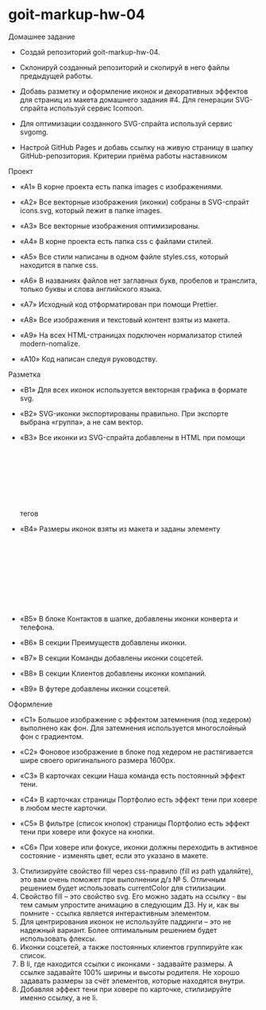 # goit-markup-hw-04

Домашнее задание

- Создай репозиторий goit-markup-hw-04.
- Склонируй созданный репозиторий и скопируй в него файлы предыдущей работы.

- Добавь разметку и оформление иконок и декоративных эффектов для страниц из
  макета домашнего задания #4. Для генерации SVG-спрайта используй сервис
  Icomoon.

- Для оптимизации созданного SVG-спрайта используй сервис svgomg.

- Настрой GitHub Pages и добавь ссылку на живую страницу в шапку
  GitHub-репозитория. Критерии приёма работы наставником

Проект

- «A1» В корне проекта есть папка images с изображениями.

- «A2» Все векторные изображения (иконки) собраны в SVG-спрайт icons.svg,
  который лежит в папке images.

- «A3» Все векторные изображения оптимизированы.

- «A4» В корне проекта есть папка css с файлами стилей.

- «A5» Все стили написаны в одном файле styles.css, который находится в папке
  css.

- «A6» В названиях файлов нет заглавных букв, пробелов и транслита, только буквы
  и слова английского языка.

- «A7» Исходный код отформатирован при помощи Prettier.

- «A8» Все изображения и текстовый контент взяты из макета.

- «A9» На всех HTML-страницах подключен нормализатор стилей modern-nomalize.

- «A10» Код написан следуя руководству.

Разметка

- «B1» Для всех иконок используется векторная графика в формате svg.

- «B2» SVG-иконки экспортированы правильно. При экспорте выбрана «группа», а не
  сам вектор.

- «B3» Все иконки из SVG-спрайта добавлены в HTML при помощи тегов <svg> и <use>

- «B4» Размеры иконок взяты из макета и заданы элементу <svg> в HTML-файле.

- «B5» В блоке Контактов в шапке, добавлены иконки конверта и телефона.

- «B6» В секции Преимуществ добавлены иконки.

- «B7» В секции Команды добавлены иконки соцсетей.

- «B8» В секции Клиентов добавлены иконки компаний.

- «B9» В футере добавлены иконки соцсетей.

Оформление

- «C1» Большое изображение с эффектом затемнения (под хедером) выполнено как
  фон. Для затемнения используется многослойный фон с градиентом.

- «C2» Фоновое изображение в блоке под хедером не растягивается шире своего
  оригинального размера 1600рх.

- «C3» В карточках секции Наша команда есть постоянный эффект тени.

- «C4» В карточках страницы Портфолио есть эффект тени при ховере в любом месте
  карточки.

- «C5» В фильтре (список кнопок) страницы Портфолио есть эффект тени при ховере
  или фокусе на кнопки.

- «C6» При ховере или фокусе, иконки должны переходить в активное состояние -
  изменять цвет, если это указано в макете.

3. Стилизируйте свойство fill через css-правило (fill из path удаляйте), это вам
   очень поможет при выполнении д/з № 5. Отличным решением будет использовать
   currentColor для стилизации.
4. Свойство fill – это свойство svg. Его можно задать на ссылку - вы тем самым
   упростите анимацию в следующим ДЗ. Ну и, как вы помните - ссылка является
   интерактивным элементом.
5. Для центрирования иконок не используйте паддинги – это не надежный вариант.
   Более оптимальным решением будет использовать флексы.
6. Иконки соцсетей, а также постоянных клиентов группируйте как список.
7. В li, где находится ссылки с иконками - задавайте размеры. А ссылке задавайте
   100% ширины и высоты родителя. Не хорошо задавать размеры за счёт элементов,
   которые находятся внутри.
8. Добавляя эффект тени при ховере по карточке, стилизируйте именно ссылку, а не
   li.

